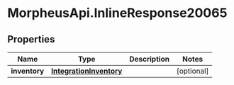 # MorpheusApi.InlineResponse20065

## Properties

Name | Type | Description | Notes
------------ | ------------- | ------------- | -------------
**inventory** | [**IntegrationInventory**](IntegrationInventory.md) |  | [optional] 


